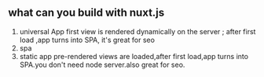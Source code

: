 ## what can you build with nuxt.js

1. universal App
first view is rendered dynamically on the server ; after first load ,app turns into SPA, it's great for seo
2. spa
3. static app
pre-rendered views are loaded,after first load,app turns into SPA.you don't need node server.also great for seo.
